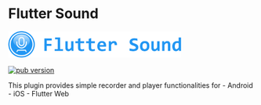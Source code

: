 # Flutter Sound

<img src="Logotype primary.png" width="70%" height="70%" />

<p align="left">
  <a href="https://pub.dartlang.org/packages/flauto"><img alt="pub version" src="https://img.shields.io/pub/v/flauto.svg?style=flat-square"></a>
</p>
This plugin provides simple recorder and player functionalities for
- Android
- iOS
- Flutter Web
